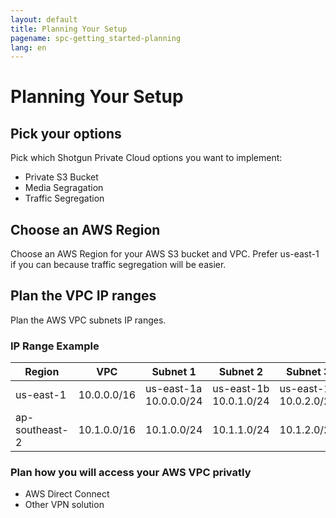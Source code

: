 ```yaml
---
layout: default
title: Planning Your Setup
pagename: spc-getting_started-planning
lang: en
---
```


# Planning Your Setup

## Pick your options

Pick which Shotgun Private Cloud options you want to implement:
  * Private S3 Bucket
  * Media Segragation
  * Traffic Segregation

## Choose an AWS Region

Choose an AWS Region for your AWS S3 bucket and VPC. Prefer us-east-1 if you can because traffic segregation will be easier.

## Plan the VPC IP ranges

Plan the AWS VPC subnets IP ranges.

### IP Range Example

| Region | VPC | Subnet 1 | Subnet 2 | Subnet 3 | 
|--------|-----|----------|----------|----------|
| us-east-1 | 10.0.0.0/16 | us-east-1a<br>10.0.0.0/24 | us-east-1b<br>10.0.1.0/24 | us-east-1c<br>10.0.2.0/24 |
| ap-southeast-2 | 10.1.0.0/16 | 10.1.0.0/24 | 10.1.1.0/24 | 10.1.2.0/24 |


### Plan how you will access your AWS VPC privatly

  * AWS Direct Connect
  * Other VPN solution
